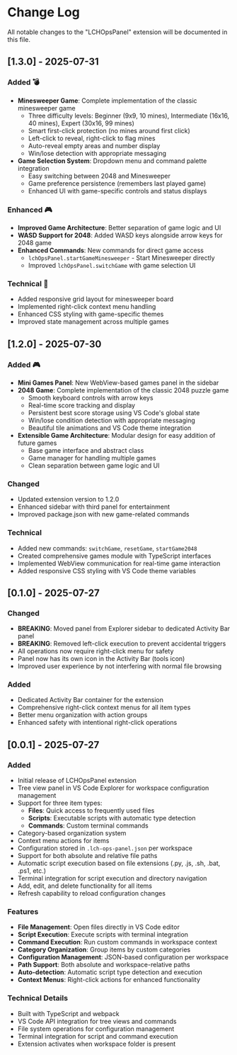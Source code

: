 # Change Log

All notable changes to the "LCHOpsPanel" extension will be documented in this file.

## [1.3.0] - 2025-07-31

### Added 💣
- **Minesweeper Game**: Complete implementation of the classic minesweeper game
  - Three difficulty levels: Beginner (9x9, 10 mines), Intermediate (16x16, 40 mines), Expert (30x16, 99 mines)
  - Smart first-click protection (no mines around first click)
  - Left-click to reveal, right-click to flag mines
  - Auto-reveal empty areas and number display
  - Win/lose detection with appropriate messaging
- **Game Selection System**: Dropdown menu and command palette integration
  - Easy switching between 2048 and Minesweeper
  - Game preference persistence (remembers last played game)
  - Enhanced UI with game-specific controls and status displays

### Enhanced 🎮
- **Improved Game Architecture**: Better separation of game logic and UI
- **WASD Support for 2048**: Added WASD keys alongside arrow keys for 2048 game
- **Enhanced Commands**: New commands for direct game access
  - `lchOpsPanel.startGameMinesweeper` - Start Minesweeper directly
  - Improved `lchOpsPanel.switchGame` with game selection UI

### Technical 🔧
- Added responsive grid layout for minesweeper board
- Implemented right-click context menu handling
- Enhanced CSS styling with game-specific themes
- Improved state management across multiple games

## [1.2.0] - 2025-07-30

### Added 🎮
- **Mini Games Panel**: New WebView-based games panel in the sidebar
- **2048 Game**: Complete implementation of the classic 2048 puzzle game
  - Smooth keyboard controls with arrow keys
  - Real-time score tracking and display
  - Persistent best score storage using VS Code's global state
  - Win/lose condition detection with appropriate messaging
  - Beautiful tile animations and VS Code theme integration
- **Extensible Game Architecture**: Modular design for easy addition of future games
  - Base game interface and abstract class
  - Game manager for handling multiple games
  - Clean separation between game logic and UI

### Changed
- Updated extension version to 1.2.0
- Enhanced sidebar with third panel for entertainment
- Improved package.json with new game-related commands

### Technical
- Added new commands: `switchGame`, `resetGame`, `startGame2048`
- Created comprehensive games module with TypeScript interfaces
- Implemented WebView communication for real-time game interaction
- Added responsive CSS styling with VS Code theme variables

## [0.1.0] - 2025-07-27

### Changed
- **BREAKING**: Moved panel from Explorer sidebar to dedicated Activity Bar panel
- **BREAKING**: Removed left-click execution to prevent accidental triggers
- All operations now require right-click menu for safety
- Panel now has its own icon in the Activity Bar (tools icon)
- Improved user experience by not interfering with normal file browsing

### Added
- Dedicated Activity Bar container for the extension
- Comprehensive right-click context menus for all item types
- Better menu organization with action groups
- Enhanced safety with intentional right-click operations

## [0.0.1] - 2025-07-27

### Added
- Initial release of LCHOpsPanel extension
- Tree view panel in VS Code Explorer for workspace configuration management
- Support for three item types:
  - **Files**: Quick access to frequently used files
  - **Scripts**: Executable scripts with automatic type detection
  - **Commands**: Custom terminal commands
- Category-based organization system
- Context menu actions for items
- Configuration stored in `.lch-ops-panel.json` per workspace
- Support for both absolute and relative file paths
- Automatic script execution based on file extensions (.py, .js, .sh, .bat, .ps1, etc.)
- Terminal integration for script execution and directory navigation
- Add, edit, and delete functionality for all items
- Refresh capability to reload configuration changes

### Features
- **File Management**: Open files directly in VS Code editor
- **Script Execution**: Execute scripts with terminal integration
- **Command Execution**: Run custom commands in workspace context
- **Category Organization**: Group items by custom categories
- **Configuration Management**: JSON-based configuration per workspace
- **Path Support**: Both absolute and workspace-relative paths
- **Auto-detection**: Automatic script type detection and execution
- **Context Menus**: Right-click actions for enhanced functionality

### Technical Details
- Built with TypeScript and webpack
- VS Code API integration for tree views and commands
- File system operations for configuration management
- Terminal integration for script and command execution
- Extension activates when workspace folder is present